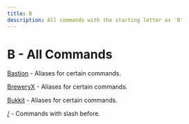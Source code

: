 ```yaml
---
title: B
description: All commands with the starting letter as 'B'
---
```


# B - All Commands

[Bastion](./bastion) - Aliases for certain commands.

[BreweryX](./breweryx) - Aliases for certain commands.

[Bukkit](./bukkit) - Aliases for certain commands.

[/](./slash) - Commands with slash before.